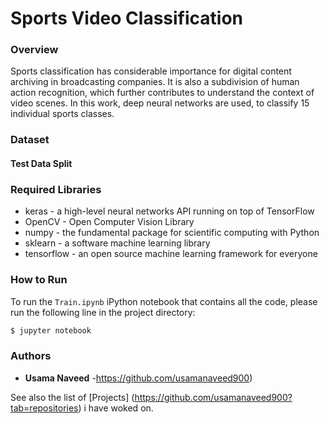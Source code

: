 # Sports Video Classification

### Overview
Sports classification has considerable importance for digital content archiving in broadcasting companies. It is also a subdivision of human action recognition, which further contributes to understand the context of video scenes. In this work, deep neural networks are used, to classify 15 individual sports classes.

### Dataset


#### Test Data Split

### Required Libraries
* keras - a high-level neural networks API running on top of TensorFlow
* OpenCV - Open Computer Vision Library
* numpy - the fundamental package for scientific computing with Python
* sklearn - a software machine learning library
* tensorflow - an open source machine learning framework for everyone

### How to Run
To run the `Train.ipynb` iPython notebook that contains all the code, please run the following line in the project directory:
```sh
$ jupyter notebook
```

### Authors

* **Usama Naveed** -https://github.com/usamanaveed900)

See also the list of [Projects] (https://github.com/usamanaveed900?tab=repositories) i have woked on.


